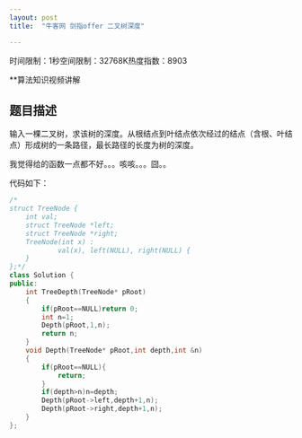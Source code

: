 ```yaml
---
layout: post
title:  "牛客网 剑指offer 二叉树深度"

---
```

时间限制：1秒空间限制：32768K热度指数：8903

**算法知识视频讲解

## 题目描述

输入一棵二叉树，求该树的深度。从根结点到叶结点依次经过的结点（含根、叶结点）形成树的一条路径，最长路径的长度为树的深度。



我觉得给的函数一点都不好。。。咳咳。。。囧。。

代码如下：

```c++
/*
struct TreeNode {
	int val;
	struct TreeNode *left;
	struct TreeNode *right;
	TreeNode(int x) :
			val(x), left(NULL), right(NULL) {
	}
};*/
class Solution {
public:
    int TreeDepth(TreeNode* pRoot)
    {
        if(pRoot==NULL)return 0;
    	int n=1;
        Depth(pRoot,1,n);
        return n;
    }
    void Depth(TreeNode* pRoot,int depth,int &n)
    {
        if(pRoot==NULL){
            return;
        }
        if(depth>n)n=depth;
        Depth(pRoot->left,depth+1,n);
        Depth(pRoot->right,depth+1,n);   
    }
};
```

